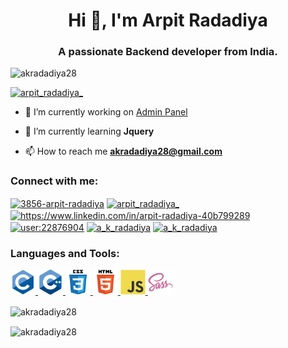 <h1 align="center">Hi 👋, I'm Arpit Radadiya</h1>
<h3 align="center">A passionate Backend developer from India.</h3>

<p align="left"> <img src="https://komarev.com/ghpvc/?username=akradadiya28&label=Profile%20views&color=0e75b6&style=flat" alt="akradadiya28" /> </p>

<p align="left"> <a href="https://twitter.com/arpit_radadiya_" target="blank"><img src="https://img.shields.io/twitter/follow/arpit_radadiya_?logo=twitter&style=for-the-badge" alt="arpit_radadiya_" /></a> </p>

- 🔭 I’m currently working on [Admin Panel](https://github.com/akradadiya28/Admin_Pannel)

- 🌱 I’m currently learning **Jquery**

- 📫 How to reach me **akradadiya28@gmail.com**

<h3 align="left">Connect with me:</h3>
<p align="left">
<a href="https://codepen.io/3856-arpit-radadiya" target="blank"><img align="center" src="https://raw.githubusercontent.com/rahuldkjain/github-profile-readme-generator/master/src/images/icons/Social/codepen.svg" alt="3856-arpit-radadiya" height="30" width="40" /></a>
<a href="https://twitter.com/arpit_radadiya_" target="blank"><img align="center" src="https://raw.githubusercontent.com/rahuldkjain/github-profile-readme-generator/master/src/images/icons/Social/twitter.svg" alt="arpit_radadiya_" height="30" width="40" /></a>
<a href="https://linkedin.com/in/https://www.linkedin.com/in/arpit-radadiya-40b799289" target="blank"><img align="center" src="https://raw.githubusercontent.com/rahuldkjain/github-profile-readme-generator/master/src/images/icons/Social/linked-in-alt.svg" alt="https://www.linkedin.com/in/arpit-radadiya-40b799289" height="30" width="40" /></a>
<a href="https://stackoverflow.com/users/user:22876904" target="blank"><img align="center" src="https://raw.githubusercontent.com/rahuldkjain/github-profile-readme-generator/master/src/images/icons/Social/stack-overflow.svg" alt="user:22876904" height="30" width="40" /></a>
<a href="https://instagram.com/a_k_radadiya" target="blank"><img align="center" src="https://raw.githubusercontent.com/rahuldkjain/github-profile-readme-generator/master/src/images/icons/Social/instagram.svg" alt="a_k_radadiya" height="30" width="40" /></a>
<a href="https://www.leetcode.com/a_k_radadiya" target="blank"><img align="center" src="https://raw.githubusercontent.com/rahuldkjain/github-profile-readme-generator/master/src/images/icons/Social/leet-code.svg" alt="a_k_radadiya" height="30" width="40" /></a>
</p>

<h3 align="left">Languages and Tools:</h3>
<p align="left"> <a href="https://www.cprogramming.com/" target="_blank" rel="noreferrer"> <img src="https://raw.githubusercontent.com/devicons/devicon/master/icons/c/c-original.svg" alt="c" width="40" height="40"/> </a> <a href="https://www.w3schools.com/cpp/" target="_blank" rel="noreferrer"> <img src="https://raw.githubusercontent.com/devicons/devicon/master/icons/cplusplus/cplusplus-original.svg" alt="cplusplus" width="40" height="40"/> </a> <a href="https://www.w3schools.com/css/" target="_blank" rel="noreferrer"> <img src="https://raw.githubusercontent.com/devicons/devicon/master/icons/css3/css3-original-wordmark.svg" alt="css3" width="40" height="40"/> </a> <a href="https://www.w3.org/html/" target="_blank" rel="noreferrer"> <img src="https://raw.githubusercontent.com/devicons/devicon/master/icons/html5/html5-original-wordmark.svg" alt="html5" width="40" height="40"/> </a> <a href="https://developer.mozilla.org/en-US/docs/Web/JavaScript" target="_blank" rel="noreferrer"> <img src="https://raw.githubusercontent.com/devicons/devicon/master/icons/javascript/javascript-original.svg" alt="javascript" width="40" height="40"/> </a> <a href="https://sass-lang.com" target="_blank" rel="noreferrer"> <img src="https://raw.githubusercontent.com/devicons/devicon/master/icons/sass/sass-original.svg" alt="sass" width="40" height="40"/> </a> </p>

<p><img align="center" src="https://github-readme-stats.vercel.app/api/top-langs?username=akradadiya28&show_icons=true&locale=en&layout=compact" alt="akradadiya28" /></p>

<p><img align="center" src="https://github-readme-streak-stats.herokuapp.com/?user=akradadiya28&" alt="akradadiya28" /></p>

